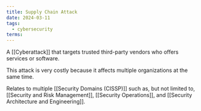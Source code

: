 ```yaml
---
title: Supply Chain Attack
date: 2024-03-11
tags:
  - cybersecurity
terms:
---
```


A [[Cyberattack]] that targets trusted third-party vendors who offers services or software.

This attack is very costly because it affects multiple organizations at the same time.

Relates to multiple [[Security Domains (CISSP)]] such as, but not limited to, [[Security and Risk Management]], [[Security Operations]], and [[Security Architecture and Engineering]].